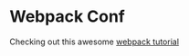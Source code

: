 # Webpack Conf

Checking out this awesome [webpack tutorial](https://www.valentinog.com/blog/webpack-tutorial/)
